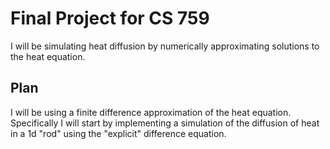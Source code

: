# Final Project for CS 759
I will be simulating heat diffusion by numerically approximating solutions to the heat equation.

## Plan
I will be using a finite difference approximation of the heat equation. Specifically
I will start by implementing a simulation of the diffusion of heat in a 1d "rod"
using the "explicit" difference equation.
